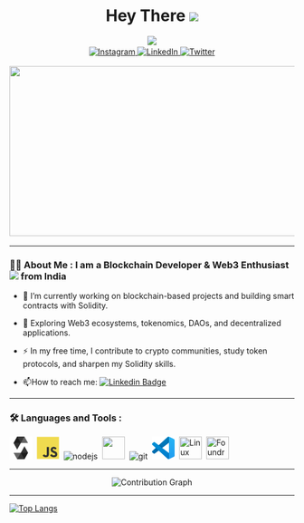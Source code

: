 <h1 align="center">
  Hey There
  <img src="https://media.giphy.com/media/hvRJCLFzcasrR4ia7z/giphy.gif" width="30px"/>
</h1>

<div id="header" align="center">
  <img src="https://media.giphy.com/media/M9gbBd9nbDrOTu1Mqx/giphy.gif" width="100"/>
</div>
<div id="badges" align="center">
  <a href="https://www.instagram.com/hilmikt0">
    <img src="https://img.shields.io/badge/Instagram-blue?style=for-the-badge&logo=instagram&logoColor=white" alt="Instagram"/>
  </a>
  <a href="https://www.linkedin.com/in/hilmi-kt/">
    <img src="https://img.shields.io/badge/LinkedIn-blue?logo=linkedin&logoColor=white&style=for-the-badge" alt="LinkedIn"/>
  </a>
  <a href="https://twitter.com/_hilmikt">
    <img src="https://img.shields.io/badge/Twitter-blue?style=for-the-badge&logo=twitter&logoColor=white" alt="Twitter"/>
  </a>
</div>
<div id="badges" align="center">
  <img src="https://komarev.com/ghpvc/?username=hilmikt&style=flat-square&color=blue" alt=""/>
</div>

<div align="center">
  <img src="https://media.giphy.com/media/dWesBcTLavkZuG35MI/giphy.gif" width="600" height="300"/>
</div>

---

### 👨‍💻 About Me : I am a Blockchain Developer & Web3 Enthusiast <img src="https://media.giphy.com/media/WUlplcMpOCEmTGBtBW/giphy.gif" width="30"> from India

- :telescope: I’m currently working on blockchain-based projects and building smart contracts with Solidity.

- :seedling: Exploring Web3 ecosystems, tokenomics, DAOs, and decentralized applications.

- :zap: In my free time, I contribute to crypto communities, study token protocols, and sharpen my Solidity skills.
  
- :mailbox:How to reach me: [![Linkedin Badge](https://img.shields.io/badge/-LinkedIn-blue?style=flat&logo=Linkedin&logoColor=white)](https://www.linkedin.com/in/hilmi-kt/)

---

### :hammer_and_wrench: Languages and Tools :
<div>
  <img src="https://github.com/devicons/devicon/blob/master/icons/solidity/solidity-original.svg" title="" alt="" width="40" height="40"/>&nbsp;
  <img src="https://github.com/devicons/devicon/blob/master/icons/javascript/javascript-original.svg" title="" alt="" width="40" height="40"/>&nbsp;
  <img src="https://cdn.jsdelivr.net/gh/devicons/devicon/icons/nodejs/nodejs-original.svg" title="Node.js" alt="nodejs" width="40" height="40"/>&nbsp;
  <img src="https://cdn.jsdelivr.net/gh/devicons/devicon/icons/hardhat/hardhat-original.svg" title="Hardhat" alt="" width="40" height="40"/>&nbsp;
  <img src="https://cdn.jsdelivr.net/gh/devicons/devicon/icons/git/git-original.svg" title="Git" alt="git" width="40" height="40"/>&nbsp;
  <img src="https://github.com/devicons/devicon/blob/master/icons/vscode/vscode-original.svg" title="VSCode" alt="" width="40" height="40"/>&nbsp;
  <img src="https://cdn.jsdelivr.net/gh/devicons/devicon/icons/linux/linux-original.svg" title="Linux" width="40" height="40"/>&nbsp;
  <img src="https://avatars.githubusercontent.com/u/37719664?s=200&v=4" title="Foundry" width="40" height="40"/>&nbsp;
</div>

---

<div align="center">
  <img src="https://github-readme-activity-graph.vercel.app/graph?username=hilmikt&theme=high-contrast&hide_border=true&area=true&point=FF0000&area_color=FF0000&line=FF0000" alt="Contribution Graph" />
</div>

---

[![Top Langs](https://github-readme-stats.vercel.app/api/top-langs/?username=hilmikt&layout=compact&theme=vision-friendly-dark)](https://github.com/anuraghazra/github-readme-stats)
